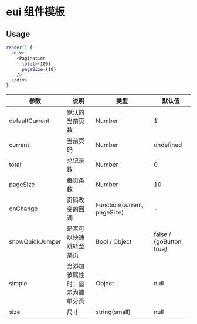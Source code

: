 # eui 组件模板

## Usage

```sh
render() {
  <div>
    <Pagination
      total={100}
      pageSize={10}
    />
  </div>
}
```

|参数|说明|类型|默认值|
|----|----|----|------|
|defaultCurrent|默认的当前页数|Number|1|
|current|当前页码|Number|undefined|
|total|总记录数|Number|0|
|pageSize|每页条数|Number|10|
|onChange|页码改变的回调|Function(current, pageSize)|-|
|showQuickJumper|是否可以快速跳转至某页|Bool / Object|false / {goButton: true}|
|simple|当添加该属性时，显示为简单分页|Object|null|
|size|尺寸|string(small)|null|

